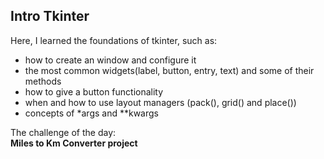 ## Intro Tkinter ##  
Here, I learned the foundations of tkinter, such as:
* how to create an window and configure it
* the most common widgets(label, button, entry, text) and some of their methods
* how to give a button functionality
* when and how to use layout managers (pack(), grid() and place())
* concepts of *args and **kwargs

The challenge of the day:  
__Miles to Km Converter project__
